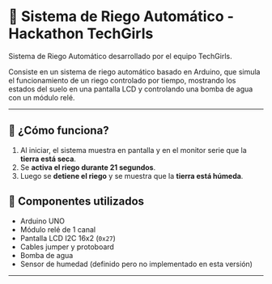 # 🌱 Sistema de Riego Automático - Hackathon TechGirls
Sistema de Riego Automático desarrollado por el equipo TechGirls.

Consiste en un sistema de riego automático basado en Arduino, que simula el funcionamiento de un riego controlado por tiempo, mostrando los estados del suelo en una pantalla LCD y controlando una bomba de agua con un módulo relé.

---

## 🚀 ¿Cómo funciona?

1. Al iniciar, el sistema muestra en pantalla y en el monitor serie que la **tierra está seca**.
2. Se **activa el riego durante 21 segundos**.
3. Luego se **detiene el riego** y se muestra que la **tierra está húmeda**.

## 🔧 Componentes utilizados

- Arduino UNO
- Módulo relé de 1 canal
- Pantalla LCD I2C 16x2 (`0x27`)
- Cables jumper y protoboard
- Bomba de agua
- Sensor de humedad (definido pero no implementado en esta versión)
---

